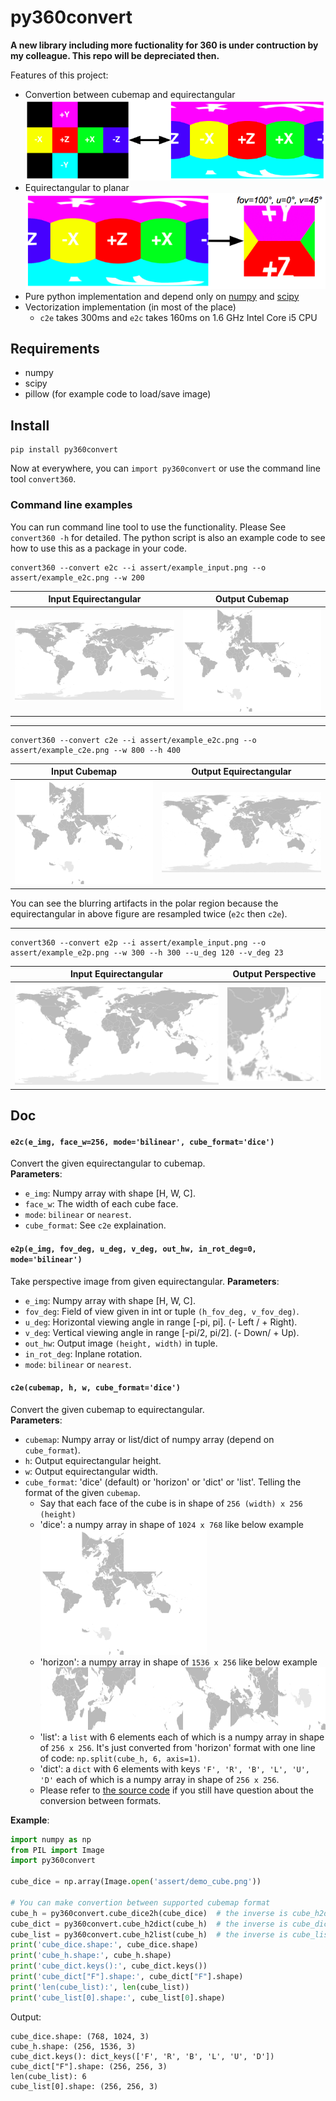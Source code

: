 # py360convert

**A new library including more fuctionality for 360 is under contruction by my colleague. This repo will be depreciated then.**

Features of this project:
- Convertion between cubemap and equirectangular  
    ![](assert/teaser_convertion.png)
- Equirectangular to planar  
    ![](assert/teaser_2planar.png)
- Pure python implementation and depend only on [numpy](http://www.numpy.org/) and [scipy](https://www.scipy.org/)
- Vectorization implementation (in most of the place)
    - `c2e` takes 300ms and `e2c` takes 160ms on 1.6 GHz Intel Core i5 CPU

## Requirements
- numpy
- scipy
- pillow (for example code to load/save image)

## Install
```
pip install py360convert
```
Now at everywhere, you can `import py360convert` or use the command line tool `convert360`.

### Command line examples
You can run command line tool to use the functionality. Please See `convert360 -h` for detailed. The python script is also an example code to see how to use this as a package in your code.

```
convert360 --convert e2c --i assert/example_input.png --o assert/example_e2c.png --w 200
```
| Input Equirectangular | Output Cubemap |
| :---: | :----: |
| ![](assert/example_input.png) | ![](assert/example_e2c.png) |

-----

```
convert360 --convert c2e --i assert/example_e2c.png --o assert/example_c2e.png --w 800 --h 400
```
| Input Cubemap | Output Equirectangular |
| :---: | :----: |
| ![](assert/example_e2c.png) | ![](assert/example_c2e.png) |

You can see the blurring artifacts in the polar region because the equirectangular in above figure are resampled twice (`e2c` then `c2e`).

----

```
convert360 --convert e2p --i assert/example_input.png --o assert/example_e2p.png --w 300 --h 300 --u_deg 120 --v_deg 23
```
| Input Equirectangular | Output Perspective |
| :---: | :----: |
| ![](assert/example_input.png) | ![](assert/example_e2p.png) |


## Doc

#### `e2c(e_img, face_w=256, mode='bilinear', cube_format='dice')`
Convert the given equirectangular to cubemap.  
**Parameters**:
- `e_img`: Numpy array with shape [H, W, C].
- `face_w`: The width of each cube face.
- `mode`: `bilinear` or `nearest`.
- `cube_format`: See `c2e` explaination.


#### `e2p(e_img, fov_deg, u_deg, v_deg, out_hw, in_rot_deg=0, mode='bilinear')`
Take perspective image from given equirectangular.
**Parameters**:
- `e_img`: Numpy array with shape [H, W, C].
- `fov_deg`: Field of view given in int or tuple `(h_fov_deg, v_fov_deg)`.
- `u_deg`: Horizontal viewing angle in range [-pi, pi]. (- Left / + Right).
- `v_deg`: Vertical viewing angle in range [-pi/2, pi/2]. (- Down/ + Up).
- `out_hw`: Output image `(height, width)` in tuple.
- `in_rot_deg`: Inplane rotation.
- `mode`: `bilinear` or `nearest`.


#### `c2e(cubemap, h, w, cube_format='dice')`
Convert the given cubemap to equirectangular.  
**Parameters**:
- `cubemap`: Numpy array or list/dict of numpy array (depend on `cube_format`).
- `h`: Output equirectangular height.
- `w`: Output equirectangular width.
- `cube_format`: 'dice' (default) or 'horizon' or 'dict' or 'list'. Telling the format of the given `cubemap`.
    - Say that each face of the cube is in shape of `256 (width) x 256 (height)`
    - 'dice': a numpy array in shape of `1024 x 768` like below example
        <img src="assert/cube_dice.png" height="200">
    - 'horizon': a numpy array in shape of `1536 x 256` like below example
        <img src="assert/cube_horizon.png" height="100">
    - 'list': a `list` with 6 elements each of which is a numpy array in shape of `256 x 256`. It's just converted from 'horizon' format with one line of code: `np.split(cube_h, 6, axis=1)`.
    - 'dict': a `dict` with 6 elements with keys `'F', 'R', 'B', 'L', 'U', 'D'` each of which is a numpy array in shape of `256 x 256`.
    - Please refer to [the source code](https://github.com/sunset1995/py360convert/blob/master/py360convert/utils.py#L176) if you still have question about the conversion between formats.

**Example**:
```python
import numpy as np
from PIL import Image
import py360convert

cube_dice = np.array(Image.open('assert/demo_cube.png'))

# You can make convertion between supported cubemap format
cube_h = py360convert.cube_dice2h(cube_dice)  # the inverse is cube_h2dice
cube_dict = py360convert.cube_h2dict(cube_h)  # the inverse is cube_dict2h
cube_list = py360convert.cube_h2list(cube_h)  # the inverse is cube_list2h
print('cube_dice.shape:', cube_dice.shape)
print('cube_h.shape:', cube_h.shape)
print('cube_dict.keys():', cube_dict.keys())
print('cube_dict["F"].shape:', cube_dict["F"].shape)
print('len(cube_list):', len(cube_list))
print('cube_list[0].shape:', cube_list[0].shape)
```
Output:
```
cube_dice.shape: (768, 1024, 3)
cube_h.shape: (256, 1536, 3)
cube_dict.keys(): dict_keys(['F', 'R', 'B', 'L', 'U', 'D'])
cube_dict["F"].shape: (256, 256, 3)
len(cube_list): 6
cube_list[0].shape: (256, 256, 3)
```
